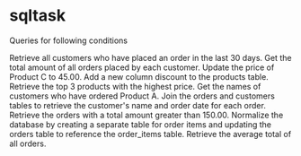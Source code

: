 # sqltask
Queries for following conditions

Retrieve all customers who have placed an order in the last 30 days.
Get the total amount of all orders placed by each customer.
Update the price of Product C to 45.00.
Add a new column discount to the products table.
Retrieve the top 3 products with the highest price.
Get the names of customers who have ordered Product A.
Join the orders and customers tables to retrieve the customer's name and order date for each order. 
Retrieve the orders with a total amount greater than 150.00.
Normalize the database by creating a separate table for order items and updating the orders table to reference the order_items table.
Retrieve the average total of all orders.


